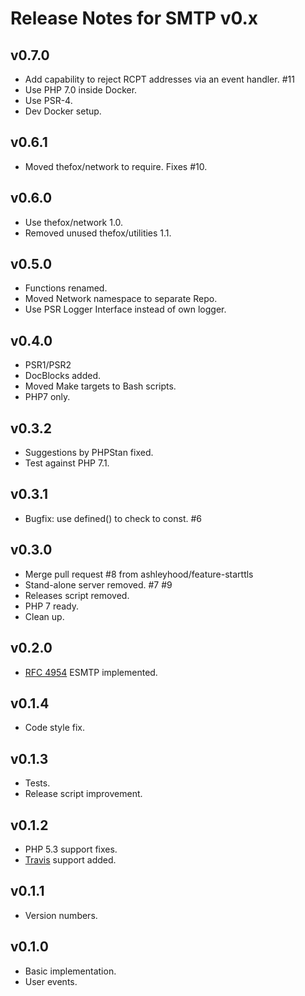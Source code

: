 # Release Notes for SMTP v0.x

## v0.7.0

- Add capability to reject RCPT addresses via an event handler. #11
- Use PHP 7.0 inside Docker.
- Use PSR-4.
- Dev Docker setup.

## v0.6.1

- Moved thefox/network to require. Fixes #10.

## v0.6.0

- Use thefox/network 1.0.
- Removed unused thefox/utilities 1.1.

## v0.5.0

- Functions renamed.
- Moved Network namespace to separate Repo.
- Use PSR Logger Interface instead of own logger.

## v0.4.0

- PSR1/PSR2
- DocBlocks added.
- Moved Make targets to Bash scripts.
- PHP7 only.

## v0.3.2

- Suggestions by PHPStan fixed.
- Test against PHP 7.1.

## v0.3.1

- Bugfix: use defined() to check to const. #6

## v0.3.0

- Merge pull request #8 from ashleyhood/feature-starttls
- Stand-alone server removed. #7 #9
- Releases script removed.
- PHP 7 ready.
- Clean up.

## v0.2.0

- [RFC 4954](https://tools.ietf.org/html/rfc4954) ESMTP implemented.

## v0.1.4

- Code style fix.

## v0.1.3

- Tests.
- Release script improvement.

## v0.1.2

- PHP 5.3 support fixes.
- [Travis](https://travis-ci.org/TheFox/smtpd) support added.

## v0.1.1

- Version numbers.

## v0.1.0

- Basic implementation.
- User events.
